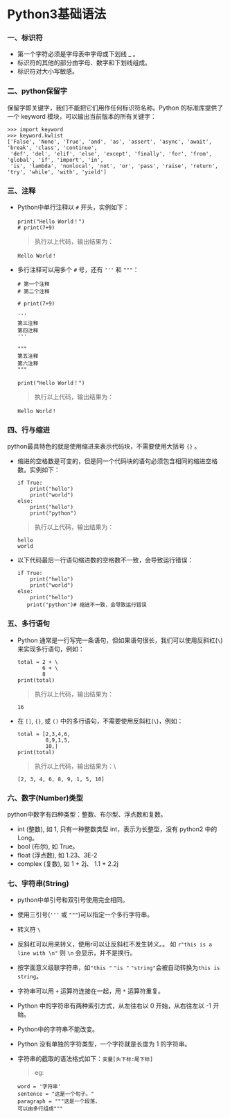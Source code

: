 # Python3基础语法

### 一、标识符

* 第一个字符必须是字母表中字母或下划线 _ 。
* 标识符的其他的部分由字母、数字和下划线组成。
* 标识符对大小写敏感。

### 二、python保留字

  保留字即关键字，我们不能把它们用作任何标识符名称。Python 的标准库提供了一个 keyword 模块，可以输出当前版本的所有关键字： 

    >>> import keyword
    >>> keyword.kwlist
    ['False', 'None', 'True', 'and', 'as', 'assert', 'async', 'await', 'break', 'class', 'continue', 
     'def', 'del', 'elif', 'else', 'except', 'finally', 'for', 'from', 'global', 'if', 'import', 'in', 
     'is', 'lambda', 'nonlocal', 'not', 'or', 'pass', 'raise', 'return', 'try', 'while', 'with', 'yield']

### 三、注释

* Python中单行注释以 `#` 开头，实例如下： 

      print("Hello World！")
      # print(7+9)

  >执行以上代码，输出结果为：

      Hello World！

* 多行注释可以用多个 `#` 号，还有 `'''` 和 `"""`：

      # 第一个注释
      # 第二个注释

      # print(7+9)

      '''
      第三注释
      第四注释
      '''

      """
      第五注释
      第六注释
      """

      print("Hello World！")

  >执行以上代码，输出结果为：
  
      Hello World！

### 四、行与缩进

   python最具特色的就是使用缩进来表示代码块，不需要使用大括号 `{}` 。

* 缩进的空格数是可变的，但是同一个代码块的语句必须包含相同的缩进空格数。实例如下： 

      if True:
          print("hello")
          print("world")
      else:
          print("hello")
          print("python")


  >执行以上代码，输出结果为：
  
      hello
      world

* 以下代码最后一行语句缩进数的空格数不一致，会导致运行错误：

      if True:
          print("hello")
          print("world")
      else:
          print("hello")
         print("python")# 缩进不一致，会导致运行错误

### 五、多行语句

* Python 通常是一行写完一条语句，但如果语句很长，我们可以使用反斜杠(`\`)来实现多行语句，例如：

      total = 2 + \
              6 + \
              8
      print(total)

  >执行以上代码，输出结果为：
  
      16

* 在 `[]`, `{}`, 或 `()` 中的多行语句，不需要使用反斜杠(`\`)，例如：

      total = [2,3,4,6,
               8,9,1,5,
               10,]
      print(total)

  >执行以上代码，输出结果为：\
  
      [2, 3, 4, 6, 8, 9, 1, 5, 10]

### 六、数字(Number)类型

python中数字有四种类型：整数、布尔型、浮点数和复数。

* int (整数), 如 1, 只有一种整数类型 int，表示为长整型，没有 python2 中的 Long。
* bool (布尔), 如 True。
* float (浮点数), 如 1.23、3E-2
* complex (复数), 如 1 + 2j、 1.1 + 2.2j

### 七、字符串(String)

* python中单引号和双引号使用完全相同。
* 使用三引号(`'''` 或 `"""`)可以指定一个多行字符串。
* 转义符 `\`
* 反斜杠可以用来转义，使用r可以让反斜杠不发生转义。。 如 `r"this is a line with \n"` 则 `\n` 会显示，并不是换行。
* 按字面意义级联字符串，如`"this "` `"is "` `"string"`会被自动转换为`this is string`。
* 字符串可以用 `+` 运算符连接在一起，用 `*` 运算符重复。
* Python 中的字符串有两种索引方式，从左往右以 0 开始，从右往左以 -1 开始。
* Python中的字符串不能改变。
* Python 没有单独的字符类型，一个字符就是长度为 1 的字符串。
* 字符串的截取的语法格式如下：`变量[头下标:尾下标]`

    >eg:
    
      word = '字符串'
      sentence = "这是一个句子。"
      paragraph = """这是一个段落，
      可以由多行组成"""














































